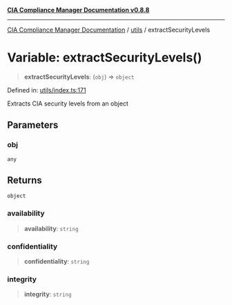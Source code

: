 [**CIA Compliance Manager Documentation v0.8.8**](../../README.md)

***

[CIA Compliance Manager Documentation](../../modules.md) / [utils](../README.md) / extractSecurityLevels

# Variable: extractSecurityLevels()

> **extractSecurityLevels**: (`obj`) => `object`

Defined in: [utils/index.ts:171](https://github.com/Hack23/cia-compliance-manager/blob/67855c73d041b21b5f90a46884e0e48cd0961cda/src/utils/index.ts#L171)

Extracts CIA security levels from an object

## Parameters

### obj

`any`

## Returns

`object`

### availability

> **availability**: `string`

### confidentiality

> **confidentiality**: `string`

### integrity

> **integrity**: `string`
